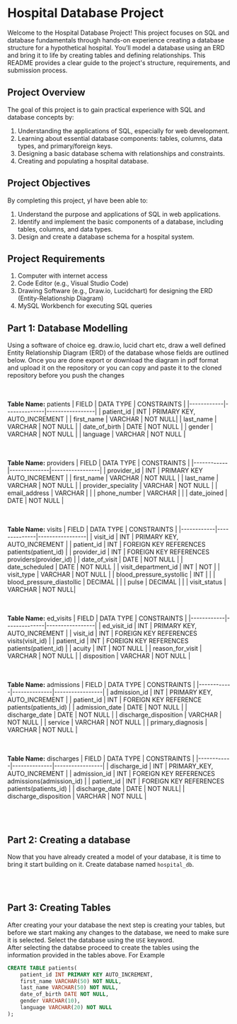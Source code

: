 # Hospital Database Project
Welcome to the Hospital Database Project! This project focuses on SQL and database fundamentals through hands-on experience creating a database structure for a hypothetical hospital. You’ll model a database using an ERD and bring it to life by creating tables and defining relationships. This README provides a clear guide to the project's structure, requirements, and submission process.

## Project Overview
The goal of this project is to gain practical experience with SQL and database concepts by:

1. Understanding the applications of SQL, especially for web development.
2. Learning about essential database components: tables, columns, data types, and primary/foreign keys.
3. Designing a basic database schema with relationships and constraints.
3. Creating and populating a hospital database.

## Project Objectives
By completing this project, yI have been able to:

1. Understand the purpose and applications of SQL in web applications.
2. Identify and implement the basic components of a database, including tables, columns, and data types.
3. Design and create a database schema for a hospital system.

## Project Requirements
1. Computer with internet access
2. Code Editor (e.g., Visual Studio Code)
3. Drawing Software (e.g., Draw.io, Lucidchart) for designing the ERD (Entity-Relationship Diagram)
4. MySQL Workbench for executing SQL queries
  
## Part 1: Database Modelling
Using a software of choice eg. draw.io, lucid chart etc, draw a well defined Entity Relationship Diagram (ERD) of the database whose fields are outlined below. Once you are done export or download the diagram in pdf format and upload it on the repository or you can copy and paste it to the cloned repository before you push the changes

<br/><br/>
**Table Name:** patients
| FIELD | DATA TYPE | CONSTRAINTS |
|------------|--------------|-----------------|
| patient_id | INT | PRIMARY KEY, AUTO_INCREMENT |
| first_name | VARCHAR | NOT NULL|
| last_name | VARCHAR | NOT NULL |
| date_of_birth | DATE | NOT NULL |
| gender | VARCHAR | NOT NULL |
| language | VARCHAR | NOT NULL |


<br/><br/>
**Table Name:** providers
| FIELD | DATA TYPE | CONSTRAINTS |
|------------|--------------|-----------------|
| provider_id | INT | PRIMARY KEY AUTO_INCREMENT |
| first_name | VARCHAR | NOT NULL |
| last_name | VARCHAR | NOT NULL |
| provider_speciality | VARCHAR | NOT NULL |
| email_address | VARCHAR |  |
| phone_number | VARCHAR |  |
| date_joined | DATE | NOT NULL |

<br/><br/>
**Table Name:** visits
| FIELD | DATA TYPE | CONSTRAINTS |
|------------|--------------|-----------------|
| visit_id | INT | PRIMARY KEY, AUTO_INCREMENT |
| patient_id | INT | FOREIGN KEY REFERENCES patients(patient_id) |
| provider_id | INT | FOREIGN KEY REFERENCES providers(provider_id) |
| date_of_visit | DATE | NOT NULL |
| date_scheduled | DATE | NOT NULL |
| visit_department_id | INT | NOT |
| visit_type | VARCHAR | NOT NULL |
| blood_pressure_systollic | INT | |
| blood_pressure_diastollic | DECIMAL | |
| pulse | DECIMAL |  |
| visit_status | VARCHAR | NOT NULL|

<br/><br/>
**Table Name:** ed_visits
| FIELD | DATA TYPE | CONSTRAINTS |
|------------|--------------|-----------------|
| ed_visit_id | INT | PRIMARY KEY, AUTO_INCREMENT |
| visit_id | INT | FOREIGN KEY REFERENCES visits(visit_id) |
| patient_id | INT | FOREIGN KEY REFERENCES patients(patient_id) |
| acuity | INT | NOT NULL |
| reason_for_visit | VARCHAR | NOT NULL |
| disposition | VARCHAR | NOT NULL |

<br/><br/>
**Table Name:** admissions
| FIELD | DATA TYPE | CONSTRAINTS |
|------------|--------------|-----------------|
| admission_id | INT | PRIMARY KEY, AUTO_INCREMENT |
| patient_id | INT | FOREIGN KEY REFERENCE patients(patients_id) |
| admission_date | DATE | NOT NULL |
| discharge_date | DATE | NOT NULL |
| discharge_disposition | VARCHAR | NOT NULL |
| service | VARCHAR | NOT NULL |
| primary_diagnosis | VARCHAR | NOT NULL |


<br/><br/>
**Table Name:** discharges
| FIELD | DATA TYPE | CONSTRAINTS |
|------------|--------------|-----------------|
| discharge_id | INT | PRIMARY_KEY, AUTO_INCREMENT |
| admission_id | INT | FOREIGN KEY REFERENCES admissions(admission_id) |
| patient_id | INT | FOREIGN KEY REFERENCES patients(patients_id) |
| discharge_date | DATE | NOT NULL|
| discharge_disposition | VARCHAR | NOT NULL |

<br/><br/>
## Part 2: Creating a database
Now that you have already created a model of your database, it is time to bring it start building on it. Create database named ```hospital_db```.

<br/><br/>
## Part 3: Creating Tables
After creating your your database the next step is creating your tables, but before we start making any changes to the database, we need to make sure it is selected. Select the database using the ```USE``` keyword.<br/>
After selecting the databse proceed to create the tables using the information provided in the tables above. For Example
```sql
CREATE TABLE patients(
    patient_id INT PRIMARY KEY AUTO_INCREMENT,
    first_name VARCHAR(50) NOT NULL,
    last_name VARCHAR(50) NOT NULL,
    date_of_birth DATE NOT NULL,
    gender VARCHAR(10),
    language VARCHAR(20) NOT NULL
);
```

<br/><br/>



